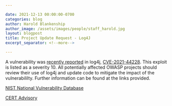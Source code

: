 ```yaml
---

date: 2021-12-13 00:00:00-0700
categories: blog
author: Harold Blankenship
author_image: /assets/images/people/staff_harold.jpg
layout: blogpost
title: Project Update Request - Log4J
excerpt_separator: <!--more-->

---
```


A vulnerability was [recently reported](https://www.cert.govt.nz/it-specialists/advisories/log4j-rce-0-day-actively-exploited/) in log4j, [CVE-2021-44228](https://nvd.nist.gov/vuln/detail/CVE-2021-44228). This exploit is listed as a severity 10. All potentially affected OWASP projects should review their use of log4j and update code to mitigate the impact of the vulnerabililty. Further information can be found at the links provided.

[NIST National Vulnerability Database](https://nvd.nist.gov/vuln/detail/CVE-2021-44228)

[CERT Advisory](https://www.cert.govt.nz/it-specialists/advisories/log4j-rce-0-day-actively-exploited/)
